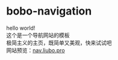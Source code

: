 # bobo-navigation
hello world!  
这个是一个导航网站的模板  
极简主义的主页，既简单又美观，快来试试吧  
网站预览：[nav.liubo.pro](http://nav.liubo.pro) 